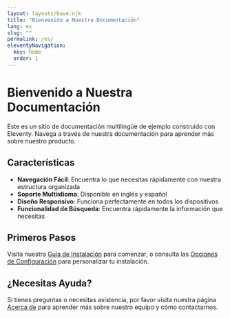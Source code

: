 ```yaml
---
layout: layouts/base.njk
title: "Bienvenido a Nuestra Documentación"
lang: es
slug: ""
permalink: /es/
eleventyNavigation:
  key: home
  order: 1
---
```


# Bienvenido a Nuestra Documentación

Este es un sitio de documentación multilingüe de ejemplo construido con Eleventy. Navega a través de nuestra documentación para aprender más sobre nuestro producto.

## Características

- **Navegación Fácil**: Encuentra lo que necesitas rápidamente con nuestra estructura organizada
- **Soporte Multiidioma**: Disponible en inglés y español
- **Diseño Responsivo**: Funciona perfectamente en todos los dispositivos
- **Funcionalidad de Búsqueda**: Encuentra rápidamente la información que necesitas

## Primeros Pasos

Visita nuestra [Guía de Instalación](/es/docs/installation/) para comenzar, o consulta las [Opciones de Configuración](/es/docs/configuration/) para personalizar tu instalación.

## ¿Necesitas Ayuda?

Si tienes preguntas o necesitas asistencia, por favor visita nuestra página [Acerca de](/es/about/) para aprender más sobre nuestro equipo y cómo contactarnos.